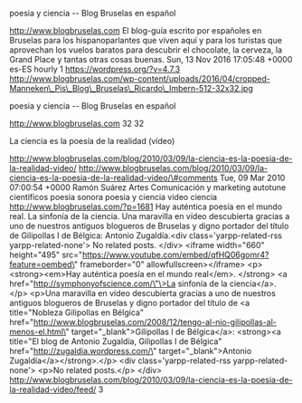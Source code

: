 poesia y ciencia -- Blog Bruselas en español

http://www.blogbruselas.com El blog-guía escrito por españoles en
Bruselas para los hispanoparlantes que viven aquí y para los turistas
que aprovechan los vuelos baratos para descubrir el chocolate, la
cerveza, la Grand Place y tantas otras cosas buenas. Sun, 13 Nov 2016
17:05:48 +0000 es-ES hourly 1 https://wordpress.org/?v=4.7.3
http://www.blogbruselas.com/wp-content/uploads/2016/04/cropped-Manneken\_Pis\_Blog\_Bruselas\_Ricardo\_Imbern-512-32x32.jpg

poesia y ciencia -- Blog Bruselas en español

http://www.blogbruselas.com 32 32

La ciencia es la poesía de la realidad (vídeo)

http://www.blogbruselas.com/blog/2010/03/09/la-ciencia-es-la-poesia-de-la-realidad-video/
http://www.blogbruselas.com/blog/2010/03/09/la-ciencia-es-la-poesia-de-la-realidad-video/\#comments
Tue, 09 Mar 2010 07:00:54 +0000 Ramón Suárez Artes Comunicación y
marketing autotune cientificos poesia sonora poesia y ciencia video
ciencia http://www.blogbruselas.com/?p=1681 Hay auténtica poesía en el
mundo real. La sinfonía de la ciencia. Una maravilla en vídeo
descubierta gracias a uno de nuestros antiguos blogueros de Bruselas y
digno portador del título de Gilipollas I de Bélgica: Antonio
Zugaldía.\<div class=\'yarpp-related-rss yarpp-related-none\'\> No
related posts. \</div\> \<iframe width=\"660\" height=\"495\"
src=\"https://www.youtube.com/embed/qfHQ06gomr4?feature=oembed\"
frameborder=\"0\" allowfullscreen\>\</iframe\> \<p\>\<strong\>\<em\>Hay
auténtica poesía en el mundo real\</em\>. \</strong\> \<a
href=\"http://symphonyofscience.com/\"\>La sinfonía de la ciencia\</a\>.
\</p\> \<p\>Una maravilla en vídeo descubierta gracias a uno de nuestros
antiguos blogueros de Bruselas y digno portador del título de \<a
title=\"Nobleza Gilipollas en Bélgica\"
href=\"http://www.blogbruselas.com/2008/12/tengo-al-nio-gilipollas-al-menos-el.html\"
target=\"\_blank\"\>Gilipollas I de Bélgica\</a\>: \<strong\>\<a
title=\"El blog de Antonio Zugaldía, Gilipollas I de Bélgica\"
href=\"http://zugaldia.wordpress.com/\" target=\"\_blank\"\>Antonio
Zugaldía\</a\>\</strong\>.\</p\> \<div class=\'yarpp-related-rss
yarpp-related-none\'\> \<p\>No related posts.\</p\> \</div\>
http://www.blogbruselas.com/blog/2010/03/09/la-ciencia-es-la-poesia-de-la-realidad-video/feed/
3
